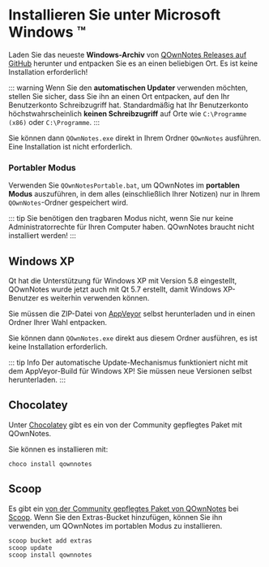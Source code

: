 # Installieren Sie unter Microsoft Windows ™

Laden Sie das neueste **Windows-Archiv** von [QOwnNotes Releases auf GitHub](https://github.com/pbek/QOwnNotes/releases) herunter und entpacken Sie es an einen beliebigen Ort. Es ist keine Installation erforderlich!

::: warning
Wenn Sie den **automatischen Updater** verwenden möchten, stellen Sie sicher, dass Sie ihn an einen Ort entpacken, auf den Ihr Benutzerkonto Schreibzugriff hat. Standardmäßig hat Ihr Benutzerkonto höchstwahrscheinlich **keinen Schreibzugriff** auf Orte wie `C:\Programme (x86)` oder `C:\Programme`.
:::

Sie können dann `QOwnNotes.exe` direkt in Ihrem Ordner `QOwnNotes` ausführen. Eine Installation ist nicht erforderlich.

### Portabler Modus

Verwenden Sie `QOwnNotesPortable.bat`, um QOwnNotes im **portablen Modus** auszuführen, in dem alles (einschließlich Ihrer Notizen) nur in Ihrem `QOwnNotes`-Ordner gespeichert wird.

::: tip
Sie benötigen den tragbaren Modus nicht, wenn Sie nur keine Administratorrechte für Ihren Computer haben. QOwnNotes braucht nicht installiert werden!
:::

## Windows XP

Qt hat die Unterstützung für Windows XP mit Version 5.8 eingestellt, QOwnNotes wurde jetzt auch mit Qt 5.7 erstellt, damit Windows XP-Benutzer es weiterhin verwenden können.

Sie müssen die ZIP-Datei von [AppVeyor](https://ci.appveyor.com/project/pbek/qownnotes/build/artifacts) selbst herunterladen und in einen Ordner Ihrer Wahl entpacken.

Sie können dann `QOwnNotes.exe` direkt aus diesem Ordner ausführen, es ist keine Installation erforderlich.

::: tip
Info
Der automatische Update-Mechanismus funktioniert nicht mit dem AppVeyor-Build für Windows XP!
Sie müssen neue Versionen selbst herunterladen.
:::

## Chocolatey

Unter [Chocolatey](https://chocolatey.org/packages/qownnotes/) gibt es ein von der Community gepflegtes Paket mit QOwnNotes.

Sie können es installieren mit:

```shell
choco install qownnotes
```

## Scoop

Es gibt ein [von der Community gepflegtes Paket von QOwnNotes](https://github.com/ScoopInstaller/Extras/blob/master/bucket/qownnotes.json) bei [Scoop](https://scoop.sh/). Wenn Sie den Extras-Bucket hinzufügen, können Sie ihn verwenden, um QOwnNotes im portablen Modus zu installieren.

```shell
scoop bucket add extras
scoop update
scoop install qownnotes
```
